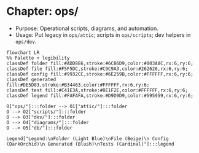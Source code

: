 # Chapter: ops/

- Purpose: Operational scripts, diagrams, and automation.
- Usage: Put legacy in `ops/attic`; scripts in `ops/scripts`; dev helpers in `ops/dev`.

```mermaid
flowchart LR
%% Palette + legibility
classDef folder fill:#ADD8E6,stroke:#6CB6D9,color:#003A8C,rx:6,ry:6;
classDef file fill:#F5F5DC,stroke:#C9C9A3,color:#262626,rx:6,ry:6;
classDef config fill:#9932CC,stroke:#6E259B,color:#FFFFFF,rx:6,ry:6;
classDef generated fill:#DE5D83,stroke:#B34463,color:#FFFFFF,rx:6,ry:6;
classDef test fill:#C41E3A,stroke:#8E1F2E,color:#FFFFFF,rx:6,ry:6;
classDef legend fill:#FAFAFA,stroke:#D9D9D9,color:#595959,rx:6,ry:6;

O["ops/"]:::folder --> O1["attic/"]:::folder
O --> O2["scripts/"]:::folder
O --> O3["dev/"]:::folder
O --> O4["diagrams/"]:::folder
O --> O5["db/"]:::folder

Legend["Legend:\nFolder (Light Blue)\nFile (Beige)\n Config (DarkOrchid)\n Generated (Blush)\nTests (Cardinal)"]:::legend
```

